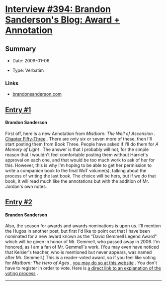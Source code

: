 # [Interview #394: Brandon Sanderson's Blog: Award + Annotation](https://www.theoryland.com/intvmain.php?i=394)

## Summary

- Date: 2009-01-06

- Type: Verbatim

### Links

- [brandonsanderson.com](http://www.brandonsanderson.com/blog/748/Award--Annotation)


## [Entry #1](./t-394/1)

#### Brandon Sanderson

First off, here is a new Annotation from
*Mistborn: The Well of Ascension*
.
[Chapter Fifty-Three](http://www.brandonsanderson.com/annotation/246/Mistborn-2-Chapter-Fifty-Three)
. There are only six or seven more of these, then I'll start posting them from Book Three. People have asked if I'll do them for
*A Memory of Light*
. The answer is that I probably will not, for the simple reason that I wouldn't feel comfortable posting them without Harriet's approval on each one, and that would be too much work to ask of her for this. However, this is why I'm hoping to be able to get her permission to write a companion book to the final WoT volume(s), talking about the process of writing the last book. The choice will be hers, but if we do that book, it will read much like the annotations but with the addition of Mr. Jordan's own notes.

## [Entry #2](./t-394/2)

#### Brandon Sanderson

Also, the season for awards and awards nominations is upon us. I'll mention the Hugos in another post, but first I'd like to point out that I have been nominated for a new award known as the "David Gemmell Legend Award" which will be given in honor of Mr. Gemmell, who passed away in 2006. I'm honored, as I am a fan of Mr. Gemmell's work. (You may even have noticed that Kelsier's teacher, who is mentioned but never appears, was named after Mr. Gemmell.) This is a reader-voted award, so if you feel like voting for
*Mistborn: The Hero of Ages*
,
[you may do so at this website](http://gemmellaward.ning.com/)
. You don't have to register in order to vote. Here is
[a direct link to an explanation of the voting process](http://gemmellaward.ning.com/page/about-your-vote)
.


---

